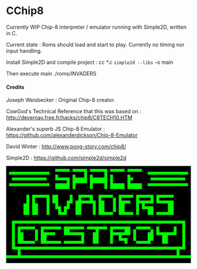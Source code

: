 # CChip8

Currently WIP Chip-8 interpreter / emulator running with Simple2D, written in C.

Current state : Roms should load and start to play. Currently no timing nor input handling.

Install Simple2D and compile project : cc *.c `simple2d --libs` -o main

Then execute main ./roms/INVADERS

#### Credits

Joseph Weisbecker : Original Chip-8 creator.

CowGod's Technical Reference that this was based on : http://devernay.free.fr/hacks/chip8/C8TECH10.HTM

Alexander's superb JS Chip-8 Emulator : https://github.com/alexanderdickson/Chip-8-Emulator

David Winter : http://www.pong-story.com/chip8/

Simple2D : https://github.com/simple2d/simple2d

![Alt text](/images/invaders.png?raw=true "INVADERS")

